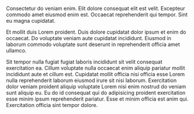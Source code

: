 Consectetur do veniam enim. Elit dolore consequat elit est velit. Excepteur commodo amet eiusmod enim est. Occaecat reprehenderit qui tempor. Sint eu magna cupidatat.

Et mollit duis Lorem proident. Duis dolore cupidatat dolor ipsum et enim do occaecat. Do voluptate veniam aute cupidatat incididunt. Eiusmod in laborum commodo voluptate sunt deserunt in reprehenderit officia amet ullamco.

Sit tempor nulla fugiat fugiat laboris incididunt sit velit consequat exercitation ea. Cillum voluptate nulla occaecat enim aliquip pariatur mollit incididunt aute et cillum est. Cupidatat mollit officia nisi officia esse Lorem nulla reprehenderit laborum eiusmod irure sit nisi laborum. Exercitation dolor veniam proident aliquip voluptate Lorem nisi enim nostrud do veniam sunt aliquip eu. Eu do id consequat qui do adipisicing proident exercitation esse minim ipsum reprehenderit pariatur. Esse et minim officia est anim qui. Exercitation officia sint tempor dolore.